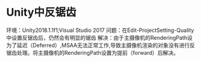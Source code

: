 # Unity中反锯齿

环境：Unity2018.1.1f1;Visual Studio 2017
问题：在Edit-ProjectSetting-Quality中设置反锯齿后，仍然会有明显的锯齿
解决：由于主摄像机的RenderingPath设为了延迟（Deferred）,MSAA无法正常工作,导致主摄像机渲染的对象没有进行反锯齿处理。将主摄像机的RenderingPath设置为提前（forward）后解决。